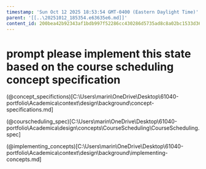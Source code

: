 ```yaml
---
timestamp: 'Sun Oct 12 2025 18:53:54 GMT-0400 (Eastern Daylight Time)'
parent: '[[..\20251012_185354.e63635e6.md]]'
content_id: 200bea42b92343af1bdb997f52286cc430286d5735ad8c8a02bc1533d3686978
---
```


# prompt please implement this state based on the course scheduling concept specification

(@concept\_specifictions)\[C:\Users\marin\OneDrive\Desktop\61040-portfolio\Academica\context\design\background\concept-specifications.md]

(@courscheduling\_spec)\[C:\Users\marin\OneDrive\Desktop\61040-portfolio\Academica\design\concepts\CourseScheduling\CourseScheduling.spec]

(@implementing\_concepts)\[C:\Users\marin\OneDrive\Desktop\61040-portfolio\Academica\context\design\background\implementing-concepts.md]
